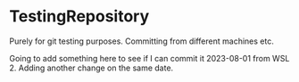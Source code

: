 # TestingRepository

Purely for git testing purposes. Committing from different machines etc.

Going to add something here to see if I can commit it 2023-08-01 from WSL 2.
Adding another change on the same date.
